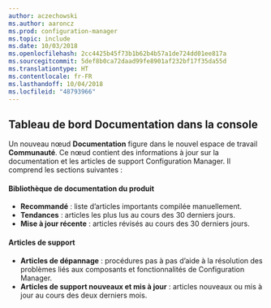 ```yaml
---
author: aczechowski
ms.author: aaroncz
ms.prod: configuration-manager
ms.topic: include
ms.date: 10/03/2018
ms.openlocfilehash: 2cc4425b45f73b1b62b4b57a1de724dd01ee817a
ms.sourcegitcommit: 5def8b0ca72daad99fe8901af232bf17f35da55d
ms.translationtype: HT
ms.contentlocale: fr-FR
ms.lasthandoff: 10/04/2018
ms.locfileid: "48793966"
---
```

## <a name="bkmk_doc-dashboard"></a> Tableau de bord Documentation dans la console
<!--1357546-->

Un nouveau nœud **Documentation** figure dans le nouvel espace de travail **Communauté**. Ce nœud contient des informations à jour sur la documentation et les articles de support Configuration Manager. Il comprend les sections suivantes :  

#### <a name="product-documentation-library"></a>Bibliothèque de documentation du produit
- **Recommandé** : liste d’articles importants compilée manuellement.
- **Tendances** : articles les plus lus au cours des 30 derniers jours.
- **Mise à jour récente** : articles révisés au cours des 30 derniers jours.

#### <a name="support-articles"></a>Articles de support
- **Articles de dépannage** : procédures pas à pas d’aide à la résolution des problèmes liés aux composants et fonctionnalités de Configuration Manager.
- **Articles de support nouveaux et mis à jour** : articles nouveaux ou mis à jour au cours des deux derniers mois.


